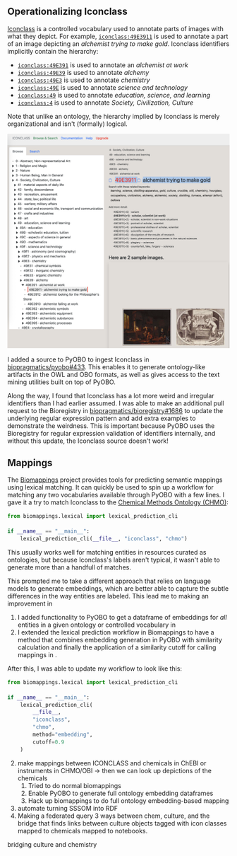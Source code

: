 
## Operationalizing Iconclass

[Iconclass](https://iconclass.org) is a controlled vocabulary used to annotate parts of images with what they depict. For example, [`iconclass:49E3911`](https://bioregistry.io/iconclass:49E3911) is used to annotate a part of an image depicting an *alchemist trying to make gold*. Iconclass identifiers implicitly contain the hierarchy:

- [`iconclass:49E391`](https://bioregistry.io/iconclass:49E391) is used to annotate an *alchemist at work*
- [`iconclass:49E39`](https://bioregistry.io/iconclass:49E39) is used to annotate *alchemy*
- [`iconclass:49E3`](https://bioregistry.io/iconclass:49E3) is used to annotate *chemistry*
- [`iconclass:49E`](https://bioregistry.io/iconclass:49E) is used to annotate *science and technology*
- [`iconclass:49`](https://bioregistry.io/iconclass:49) is used to annotate *education, science, and learning*
- [`iconclass:4`](https://bioregistry.io/iconclass:4) is used to annotate *Society, Civilization, Culture*

Note that unlike an ontology, the hierarchy implied by Iconclass is merely organizational and isn't (formally) logical.

[![](/img/iconclass-alchemist.png)](https://bioregistry.io/iconclass:49E391)

I added a source to PyOBO to ingest Iconclass in [biopragmatics/pyobo#433](https://github.com/biopragmatics/pyobo/pull/433). This enables it to generate ontology-like artifacts in the OWL and OBO formats, as well as gives access to the text mining utilities built on top of PyOBO.

Along the way, I found that Iconclass has a lot more weird and irregular identifiers than I had earlier assumed. I was able to make an additional pull request to the Bioregistry in [biopragmatics/bioregistry#1686](https://github.com/biopragmatics/bioregistry/pull/1686) to update the underlying regular expression pattern and add extra examples to demonstrate the weirdness. This is important because PyOBO uses the Bioregistry for regular expression validation of identifiers internally, and without this update, the Iconclass source doesn't work!

## Mappings

The [Biomappings](github.com/biopragmatics/biomappings) project provides tools for predicting semantic mappings using lexical matching. It can quickly be used to spin up a workflow for matching any two vocabularies available through PyOBO with a few lines. I gave it a try to match Iconclass to the [Chemical Methods Ontology (CHMO)](https://bioregistry.io/chmo):

```python
from biomappings.lexical import lexical_prediction_cli

if __name__ == "__main__":
    lexical_prediction_cli(__file__, "iconclass", "chmo")
```

This usually works well for matching entities in resources curated as ontologies, but because Iconclass's labels aren't typical, it wasn't able to generate more than a handfull of matches.

This prompted me to take a different approach that relies on language models to generate embeddings, which are better able to capture the subtle differences in the way entities are labeled. This lead me to making an improvement in

1. I added functionality to PyOBO to get a dataframe of embeddings for *all* entities in a given ontology or controlled vocabulary in [](https://github.com/biopragmatics/pyobo/pull/434)
2. I extended the lexical prediction workflow in Biomappings to have a method that combines embedding generation in PyOBO with similarity calculation and finally the application of a similarity cutoff for calling mappings in [](https://github.com/biopragmatics/biomappings/pull/206).

After this, I was able to update my workflow to look like this:

```python
from biomappings.lexical import lexical_prediction_cli

if __name__ == "__main__":
    lexical_prediction_cli(
        __file__,
        "iconclass",
        "chmo",
        method="embedding",
        cutoff=0.9
    )
```





2. make mappings between ICONCLASS and chemicals in ChEBI or instruments in CHMO/OBI -> then we can look up depictions of the chemicals
   1. Tried to do normal biomappings
   1. Enable PyOBO to generate full ontology embedding dataframes
   2. Hack up biomappings to do full ontology embedding-based mapping
3. automate turning SSSOM into RDF
4. Making a federated query 3 ways between chem, culture, and the bridge that finds links between culture objects tagged with icon classes mapped to chemicals mapped to notebooks.


bridging culture and chemistry
